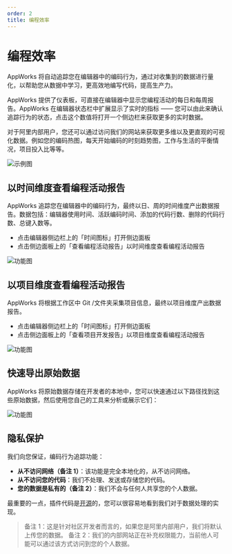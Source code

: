 ```yaml
---
order: 2
title: 编程效率
---
```


# 编程效率

AppWorks 将自动追踪您在编辑器中的编码行为，通过对收集到的数据进行量化，以帮助您从数据中学习，更高效地编写代码，提高生产力。

AppWorks 提供了仪表板，可直接在编辑器中显示您编程活动的每日和每周报告。AppWorks 在编辑器状态栏中扩展显示了实时的指标 —— 您可以由此来确认追踪行为的状态，点击这个数值将打开一个侧边栏来获取更多的实时数据。

对于阿里内部用户，您还可以通过访问我们的网站来获取更多维以及更直观的可视化数据。例如您的编码热图，每天开始编码的时刻趋势图，工作与生活的平衡情况，项目投入比等等。

![示例图](https://img.alicdn.com/imgextra/i4/O1CN01NgCFar21Xl9xjqB6o_!!6000000006995-2-tps-1440-877.png)

## 以时间维度查看编程活动报告

AppWorks 追踪您在编辑器中的编码行为，最终以日、周的时间维度产出数据报告。数据包括：编辑器使用时间、活跃编码时间、添加的代码行数、删除的代码行数、总键入数等。

- 点击编辑器侧边栏上的「时间图标」打开侧边面板
- 点击侧边面板上的「查看编程活动报告」以时间维度查看编程活动报告

![功能图](https://img.alicdn.com/imgextra/i4/O1CN01vHYa991eVFpRs1rIO_!!6000000003876-2-tps-1440-877.png)

## 以项目维度查看编程活动报告

AppWorks 将根据工作区中 Git /文件夹采集项目信息，最终以项目维度产出数据报告。

- 点击编辑器侧边栏上的「时间图标」打开侧边面板
- 点击侧边面板上的「查看项目开发报告」以项目维度查看编程活动报告

![功能图](https://img.alicdn.com/imgextra/i2/O1CN01AHKcL81D0Zfj2m1JD_!!6000000000154-2-tps-1440-877.png)

## 快速导出原始数据

AppWorks 将原始数据存储在开发者的本地中，您可以快速通过以下路径找到这些原始数据，然后使用您自己的工具来分析或展示它们：

![功能图](https://img.alicdn.com/imgextra/i3/O1CN010BtyOA1wdeAkQyOnd_!!6000000006331-2-tps-1441-876.png)

## 隐私保护

我们向您保证，编码行为追踪功能：

- **从不访问网络（备注 1）**：该功能是完全本地化的，从不访问网络。
- **从不访问您的代码**：我们不处理、发送或存储您的代码。
- **您的数据是私有的（备注 2）**：我们不会与任何人共享您的个人数据。

最重要的一点，插件代码是[开源](https://github.com/appworks-lab/pack/tree/master/extensions/iceworks-time-master)的，您可以很容易地看到我们对于数据处理的实现。

> 备注 1：这是针对社区开发者而言的，如果您是阿里内部用户，我们将默认上传您的数据。
> 备注 2：我们的内部网站正在补充权限能力，当前他人可能可以通过该方式访问到您的个人数据。
